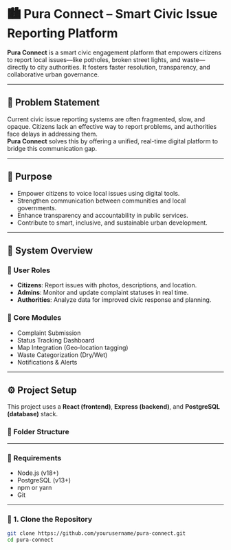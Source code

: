 # 🏙️ Pura Connect – Smart Civic Issue Reporting Platform

**Pura Connect** is a smart civic engagement platform that empowers citizens to report local issues—like potholes, broken street lights, and waste—directly to city authorities. It fosters faster resolution, transparency, and collaborative urban governance.

---

## 📌 Problem Statement

Current civic issue reporting systems are often fragmented, slow, and opaque. Citizens lack an effective way to report problems, and authorities face delays in addressing them.  
**Pura Connect** solves this by offering a unified, real-time digital platform to bridge this communication gap.

---

## 🎯 Purpose

- Empower citizens to voice local issues using digital tools.
- Strengthen communication between communities and local governments.
- Enhance transparency and accountability in public services.
- Contribute to smart, inclusive, and sustainable urban development.

---

## 🧠 System Overview

### 👥 User Roles
- **Citizens**: Report issues with photos, descriptions, and location.
- **Admins**: Monitor and update complaint statuses in real time.
- **Authorities**: Analyze data for improved civic response and planning.

### 🔧 Core Modules
- Complaint Submission
- Status Tracking Dashboard
- Map Integration (Geo-location tagging)
- Waste Categorization (Dry/Wet)
- Notifications & Alerts

---

## ⚙️ Project Setup

This project uses a **React (frontend)**, **Express (backend)**, and **PostgreSQL (database)** stack.

### 📁 Folder Structure



---

### 🧱 Requirements

- Node.js (v18+)
- PostgreSQL (v13+)
- npm or yarn
- Git

---

### 🚀 1. Clone the Repository

```bash
git clone https://github.com/yourusername/pura-connect.git
cd pura-connect


